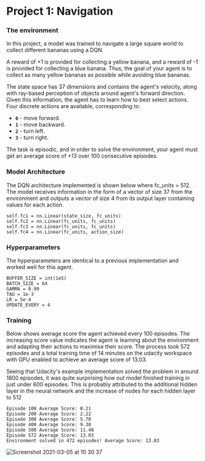 [//]: # (Image References)


# Project 1: Navigation

### The environment

In this project, a model was trained to navigate a large square world to collect different bananas using a DQN.

A reward of +1 is provided for collecting a yellow banana, and a reward of -1 is provided for collecting a blue banana.  Thus, the goal of your agent is to collect as many yellow bananas as possible while avoiding blue bananas.  

The state space has 37 dimensions and contains the agent's velocity, along with ray-based perception of objects around agent's forward direction.  Given this information, the agent has to learn how to best select actions.  Four discrete actions are available, corresponding to:
- **`0`** - move forward.
- **`1`** - move backward.
- **`2`** - turn left.
- **`3`** - turn right.

The task is episodic, and in order to solve the environment, your agent must get an average score of +13 over 100 consecutive episodes.

### Model Architecture

The DQN architecture implemented is shown below where fc_units = 512. The model receives information in the form of a vector of size 37 from the environment and outputs a vector of size 4 from its output layer containing values for each action.

```
self.fc1 = nn.Linear(state_size, fc_units)
self.fc2 = nn.Linear(fc_units, fc_units)
self.fc3 = nn.Linear(fc_units, fc_units)
self.fc4 = nn.Linear(fc_units, action_size)
```

### Hyperparameters

The hyperparameters are identical to a previous implementation and worked well for this agent.

```
BUFFER_SIZE = int(1e5)
BATCH_SIZE = 64
GAMMA = 0.99
TAU = 1e-3
LR = 5e-4
UPDATE_EVERY = 4
```

### Training

Below shows average score the agent achieved every 100 episodes. The increasing score value indicates the agent is learning about the environment and adapting their actions to maximise their score. The process took 572 episodes and a total training time of 14 minutes on the udacity workspace with GPU enabled to achieve an average score of 13.03.

Seeing that Udacity's example implementation solved the problem in around 1800 episodes, it was quite surpirising how out model finished training in just under 600 episodes. This is probably attributed to the additional hidden layer in the neural network and the increase of nodes for each hidden layer to 512 

```
Episode 100	Average Score: 0.21
Episode 200	Average Score: 2.22
Episode 300	Average Score: 5.70
Episode 400	Average Score: 9.38
Episode 500	Average Score: 11.48
Episode 572	Average Score: 13.03
Environment solved in 472 episodes!	Average Score: 13.03
```

![Screenshot 2021-03-05 at 10 30 37](https://user-images.githubusercontent.com/74315440/110096061-d4e44800-7d9d-11eb-9d32-edd912059548.png)
